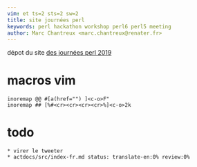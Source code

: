 ```yaml
---
vim: et ts=2 sts=2 sw=2
title: site journées perl
keywords: perl hackathon workshop perl6 perl5 meeting
author: Marc Chantreux <marc.chantreux@renater.fr>
---
```


dépot du site [des journées perl 2019](https://journeesperl.fr/jp2019/)

# macros vim

    inoremap @@ #[a(href="") ]<c-o>F"
    inoremap ## [%#<cr><cr><cr><cr>%]<c-o>2k

# todo

    * virer le tweeter
    * actdocs/src/index-fr.md status: translate-en:0% review:0%

